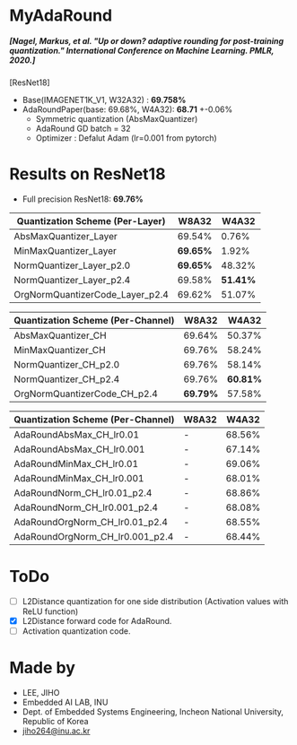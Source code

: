 # MyAdaRound
##### [Nagel, Markus, et al. "Up or down? adaptive rounding for post-training quantization." International Conference on Machine Learning. PMLR, 2020.]


[ResNet18]
 - Base(IMAGENET1K_V1, W32A32) : **69.758%**
 - AdaRoundPaper(base: 69.68%, W4A32): **68.71** +-0.06%
   - Symmetric quantization (AbsMaxQuantizer)
   - AdaRound GD batch = 32
   - Optimizer : Defalut Adam (lr=0.001 from pytorch)
    
# Results on ResNet18 
- Full precision ResNet18: **69.76%**
 
| Quantization Scheme (Per-Layer) | W8A32      | W4A32      |
| ------------------------------- | ---------- | ---------- |
| AbsMaxQuantizer_Layer           | 69.54%     | 0.76%      |
| MinMaxQuantizer_Layer           | **69.65%** | 1.92%      |
| NormQuantizer_Layer_p2.0        | **69.65%** | 48.32%     |
| NormQuantizer_Layer_p2.4        | 69.58%     | **51.41%** |
| OrgNormQuantizerCode_Layer_p2.4 | 69.62%     | 51.07%     |

| Quantization Scheme (Per-Channel) | W8A32      | W4A32      |
| --------------------------------- | ---------- | ---------- |
| AbsMaxQuantizer_CH                | 69.64%     | 50.37%     |
| MinMaxQuantizer_CH                | 69.76%     | 58.24%     |
| NormQuantizer_CH_p2.0             | 69.76%     | 58.14%     |
| NormQuantizer_CH_p2.4             | 69.76%     | **60.81%** |
| OrgNormQuantizerCode_CH_p2.4      | **69.79%** | 57.58%     |

| Quantization Scheme (Per-Channel) | W8A32 | W4A32  |
| --------------------------------- | ----- | ------ |
| AdaRoundAbsMax_CH_lr0.01          | -     | 68.56% |
| AdaRoundAbsMax_CH_lr0.001         | -     | 67.14% |
| AdaRoundMinMax_CH_lr0.01          | -     | 69.06% |
| AdaRoundMinMax_CH_lr0.001         | -     | 68.01% |
| AdaRoundNorm_CH_lr0.01_p2.4       | -     | 68.86% |
| AdaRoundNorm_CH_lr0.001_p2.4      | -     | 68.08% |
| AdaRoundOrgNorm_CH_lr0.01_p2.4    | -     | 68.55% |
| AdaRoundOrgNorm_CH_lr0.001_p2.4   | -     | 68.44% |


# ToDo
- [ ] L2Distance quantization for one side distribution (Activation values with ReLU function)
- [x] L2Distance forward code for AdaRound.
- [ ] Activation quantization code.

# Made by
- LEE, JIHO
- Embedded AI LAB, INU 
- Dept. of Embedded Systems Engineering, Incheon National University, Republic of Korea
- jiho264@inu.ac.kr  
